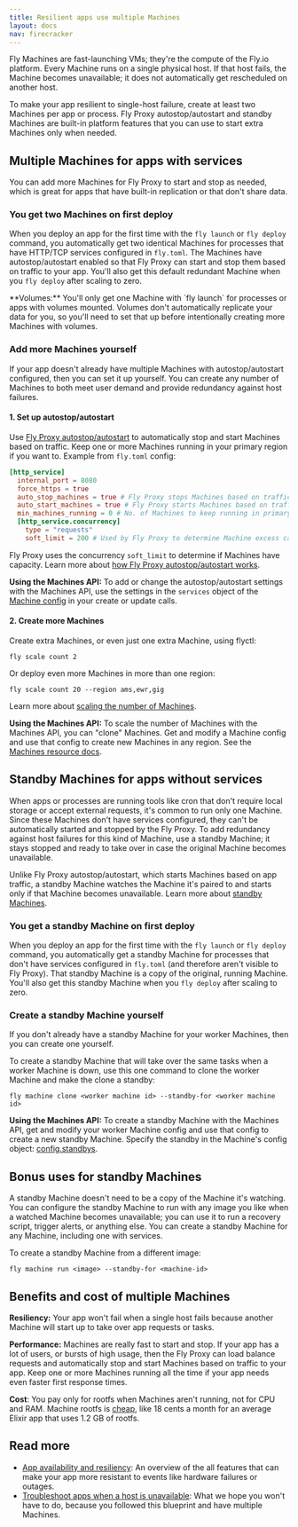 ```yaml
---
title: Resilient apps use multiple Machines
layout: docs
nav: firecracker
---
```


Fly Machines are fast-launching VMs; they're the compute of the Fly.io platform. Every Machine runs on a single physical host. If that host fails, the Machine becomes unavailable; it does not automatically get rescheduled on another host.

To make your app resilient to single-host failure, create at least two Machines per app or process. Fly Proxy autostop/autostart and standby Machines are built-in platform features that you can use to start extra Machines only when needed.

## Multiple Machines for apps with services

You can add more Machines for Fly Proxy to start and stop as needed, which is great for apps that have built-in replication or that don't share data.

### You get two Machines on first deploy

When you deploy an app for the first time with the `fly launch` or `fly deploy` command, you automatically get two identical Machines for processes that have HTTP/TCP services configured in `fly.toml`. The Machines have autostop/autostart enabled so that Fly Proxy can start and stop them based on traffic to your app. You'll also get this default redundant Machine when you `fly deploy` after scaling to zero.

<div class="important icon">
**Volumes:** You'll only get one Machine with `fly launch` for processes or apps with volumes mounted. Volumes don't automatically replicate your data for you, so you'll need to set that up before intentionally creating more Machines with volumes.
</div>

### Add more Machines yourself

If your app doesn't already have multiple Machines with autostop/autostart configured, then you can set it up yourself. You can create any number of Machines to both meet user demand and provide redundancy against host failures.

#### 1. Set up autostop/autostart

Use [Fly Proxy autostop/autostart](/docs/launch/autostop-autostart/#apps-that-shut-down-when-idle) to automatically stop and start Machines based on traffic. Keep one or more Machines running in your primary region if you want to. Example from `fly.toml` config:

```toml
[http_service]
  internal_port = 8080
  force_https = true
  auto_stop_machines = true # Fly Proxy stops Machines based on traffic
  auto_start_machines = true # Fly Proxy starts Machines based on traffic 
  min_machines_running = 0 # No. of Machines to keep running in primary region
  [http_service.concurrency]
    type = "requests"
    soft_limit = 200 # Used by Fly Proxy to determine Machine excess capacity
```

Fly Proxy uses the concurrency `soft_limit` to determine if Machines have capacity. Learn more about [how Fly Proxy autostop/autostart works](/docs/reference/fly-proxy-autostop-autostart/).

**Using the Machines API:** To add or change the autostop/autostart settings with the Machines API, use the settings in the `services` object of the [Machine config](/docs/machines/api/machines-resource/#machine-config-object-properties) in your create or update calls.

#### 2. Create more Machines

Create extra Machines, or even just one extra Machine, using flyctl:

```
fly scale count 2
```

Or deploy even more Machines in more than one region:

```
fly scale count 20 --region ams,ewr,gig
```

Learn more about [scaling the number of Machines](/docs/apps/scale-count/).

**Using the Machines API:** To scale the number of Machines with the Machines API, you can "clone" Machines. Get and modify a Machine config and use that config to create new Machines in any region. See the[ Machines resource docs](/docs/machines/api/machines-resource/).

## Standby Machines for apps without services

When apps or processes are running tools like cron that don't require local storage or accept external requests, it's common to run only one Machine. Since these Machines don't have services configured, they can't be automatically started and stopped by the Fly Proxy. To add redundancy against host failures for this kind of Machine, use a standby Machine; it stays stopped and ready to take over in case the original Machine becomes unavailable.

Unlike Fly Proxy autostop/autostart, which starts Machines based on app traffic, a standby Machine watches the Machine it's paired to and starts only if that Machine becomes unavailable. Learn more about [standby Machines](https://fly.io/docs/reference/app-availability/#standby-machines-for-process-groups-without-services).

### You get a standby Machine on first deploy

When you deploy an app for the first time with the `fly launch` or `fly deploy` command, you automatically get a standby Machine for processes that don't have services configured in `fly.toml` (and therefore aren't visible to Fly Proxy). That standby Machine is a copy of the original, running Machine. You'll also get this standby Machine when you `fly deploy` after scaling to zero.

### Create a standby Machine yourself

If you don't already have a standby Machine for your worker Machines, then you can create one yourself.

To create a standby Machine that will take over the same tasks when a worker Machine is down, use this one command to clone the worker Machine and make the clone a standby:

```
fly machine clone <worker machine id> --standby-for <worker machine id>
```

**Using the Machines API:** To create a standby Machine with the Machines API, get and modify your worker Machine config and use that config to create a new standby Machine. Specify the standby in the Machine's config object: [config.standbys](/docs/machines/api-machines-resource/#machine-config-object-properties).

## Bonus uses for standby Machines

A standby Machine doesn't need to be a copy of the Machine it's watching. You can configure the standby Machine to run with any image you like when a watched Machine becomes unavailable; you can use it to run a recovery script, trigger alerts, or anything else. You can create a standby Machine for any Machine, including one with services.

To create a standby Machine from a different image:

```
fly machine run <image> --standby-for <machine-id>
```

## Benefits and cost of multiple Machines

**Resiliency:** Your app won't fail when a single host fails because another Machine will start up to take over app requests or tasks.

**Performance:** Machines are really fast to start and stop. If your app has a lot of users, or bursts of high usage, then the Fly Proxy can load balance requests and automatically stop and start Machines based on traffic to your app. Keep one or more Machines running all the time if your app needs even faster first response times.

**Cost**: You pay only for rootfs when Machines aren't running, not for CPU and RAM. Machine rootfs is [cheap](/docs/about/pricing/#stopped-fly-machines), like 18 cents a month for an average Elixir app that uses 1.2 GB of rootfs.

## Read more

- [App availability and resiliency](/docs/reference/app-availability/): An overview of the all features that can make your app more resistant to events like hardware failures or outages.
- [Troubleshoot apps when a host is unavailable](/docs/apps/trouble-host-unavailable/): What we hope you won't have to do, because you followed this blueprint and have multiple Machines.

